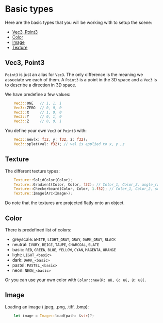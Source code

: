 # Basic types
Here are the basic types that you will be working with to setup the scene:
- [Vec3, Point3](#vec3-point3)
- [Color](#color)
- [Image](#image)
- [Texture](#texture)

## **Vec3, Point3**
`Point3` is just an alias for `Vec3`.
The only difference is the meaning we associate we each of them.
A `Point3` is a point in the 3D space and a `Vec3` is to describe a direction in 3D space.

We have predefine a few values:
```rust
    Vec3::ONE   // 1, 1, 1
    Vec3::ZERO  // 0, 0, 0
    Vec3::X     // 1, 0, 0
    Vec3::Y     // 0, 1, 0
    Vec3::Z     // 0, 0, 1
```

You define your own `Vec3` or `Point3` with:
```rust
    Vec3::new(x: f32, y: f32, z: f32);
    Vec3::splat(val: f32); // val is applied to x, y ,z
```

## **Texture**
The different texture types:
```rust
    Texture::SolidColor(Color);
    Texture::Gradient(Color, Color, f32); // Color_1, Color_2, angle_radian
    Texture::Checkerboard(Color, Color, 1.f32); // Color_1, Color_2, scale
    Texture::Image(Arc<Image>);
```
Do note that the textures are projected flatly onto an object.

## **Color**
There is predefined list of colors:
- greyscale: `WHITE`, `LIGHT_GRAY`, `GRAY`, `DARK_GRAY`, `BLACK`
- neutral: `IVORY`, `BEIGE`, `TAUPE`, `CHARCOAL`, `SLATE`
- basic: `RED`, `GREEN`, `BLUE`, `YELLOW`, `CYAN`, `MAGENTA`, `ORANGE`
- light: `LIGHT_<basic>`
- dark: `DARK_<basic>`
- pastel: `PASTEL_<basic>`
- neon: `NEON_<basic>`

Or you can use your own color with `Color::new(R: u8, G: u8, B: u8)`.

## **Image**
Loading an image (.jpeg, .png, .tiff, .bmp):
```rust
    let image = Image::load(path: &str)?;
```
